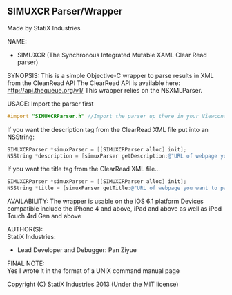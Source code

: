 **SIMUXCR Parser/Wrapper**
-----------------------------------------------------------
Made by StatiX Industries

NAME:
* SIMUXCR (The Synchronous Integrated Mutable XAML Clear Read parser)

SYNOPSIS:
This is a simple Objective-C wrapper to parse results in XML from the CleanRead API
The ClearRead API is available here: http://api.thequeue.org/v1/
This wrapper relies on the NSXMLParser.

USAGE:
Import the parser first

```objective-c
#import "SIMUXCRParser.h" //Import the parser up there in your Viewcontroller
```

  
If you want the description tag from the ClearRead XML file put into an NSString:

```objective-c
SIMUXCRParser *simuxParser = [[SIMUXCRParser alloc] init];
NSString *description = [simuxParser getDescription:@"URL of webpage you want to parse with ClearRead"];
```

  
If you want the title tag from the ClearRead XML file...

```objective-c
SIMUXCRParser *simuxParser = [[SIMUXCRParser alloc] init];
NSString *title = [simuxParser getTitle:@"URL of webpage you want to parse with ClearRead"];
```

  
AVAILABILITY:
The wrapper is usable on the iOS 6.1 platform
Devices compatible include the iPhone 4 and above, iPad and above as well as iPod Touch 4rd Gen and above


AUTHOR(S):  
StatiX Industries:
* Lead Developer and Debugger: Pan Ziyue


FINAL NOTE:  
Yes I wrote it in the format of a UNIX command manual page
  
Copyright (C) StatiX Industries 2013 (Under the MIT license)
